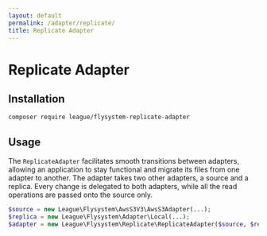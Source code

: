 ```yaml
---
layout: default
permalink: /adapter/replicate/
title: Replicate Adapter
---
```


# Replicate Adapter

## Installation

~~~ bash
composer require league/flysystem-replicate-adapter
~~~

## Usage

The `ReplicateAdapter` facilitates smooth transitions between adapters, allowing an application to stay functional and migrate its files from one adapter to another. The adapter takes two other adapters, a source and a replica. Every change is delegated to both adapters, while all the read operations are passed onto the source only.

~~~ php
$source = new League\Flysystem\AwsS3V3\AwsS3Adapter(...);
$replica = new League\Flysystem\Adapter\Local(...);
$adapter = new League\Flysystem\Replicate\ReplicateAdapter($source, $replica);
~~~
